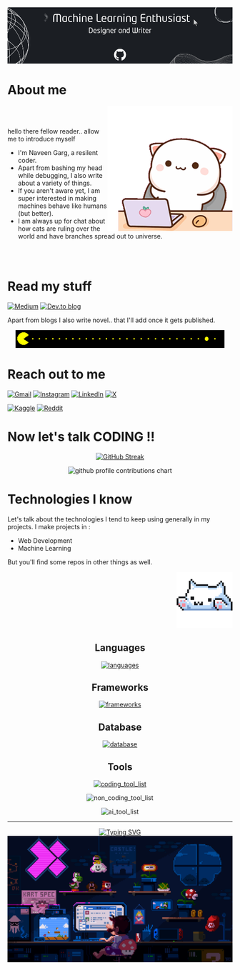 <img src="./assets/profile_banner.png" />

# About me
<div>

<img align="right" width="280" src="./assets/cat_coding.gif">

</div>

<div>
<br> 
<br>

hello there fellow reader.. allow me to introduce myself
- I'm Naveen Garg, a resilent coder.
- Apart from bashing my head while debugging, I also write about a variety of things.
- If you aren't aware yet, I am super interested in making machines behave like humans (but better).
- I am always up for chat about how cats are ruling over the world and have branches spread out to universe.

<br>
<br>
</div>

# Read my stuff
[![Medium](https://img.shields.io/badge/Medium-12100E?style=for-the-badge&logo=medium&logoColor=white)]()
[![Dev.to blog](https://img.shields.io/badge/dev.to-0A0A0A?style=for-the-badge&logo=dev.to&logoColor=white)]()

Apart from blogs I also write novel.. that I'll add once it gets published. 

<div align="center">
<img src="./assets/pacman.gif"/>
</div>

# Reach out to me
[![Gmail](https://img.shields.io/badge/Gmail-D14836?style=for-the-badge&logo=gmail&logoColor=white)](mailto:wrknvngrg@gmail.com)
[![Instagram](https://img.shields.io/badge/Instagram-%23E4405F.svg?style=for-the-badge&logo=Instagram&logoColor=white)]()
[![LinkedIn](https://img.shields.io/badge/linkedin-%230077B5.svg?style=for-the-badge&logo=linkedin&logoColor=white)]()
[![X](https://img.shields.io/badge/X-%23000000.svg?style=for-the-badge&logo=X&logoColor=white)]()

[![Kaggle](https://img.shields.io/badge/Kaggle-035a7d?style=for-the-badge&logo=kaggle&logoColor=white)]()
[![Reddit](https://img.shields.io/badge/Reddit-FF4500?style=for-the-badge&logo=reddit&logoColor=white)]()
</div>

# Now let's talk CODING !!

<div align="center">
<a href="https://git.io/streak-stats">
<img src="https://streak-stats.demolab.com?user=CodeNaveen-in&theme=highcontrast&hide_border=true" alt="GitHub Streak" />
</a>
</div>

<p align="center" >
	<picture>
	  <source media="(prefers-color-scheme: dark)"  srcset="https://raw.githubusercontent.com/CodeNaveen-in/CodeNaveen-in/output-3d-contrib/night.svg" />
	  <source media="(prefers-color-scheme: light)" srcset="https://raw.githubusercontent.com/CodeNaveen-in/CodeNaveen-in/output-3d-contrib/day.svg" />
	  <img alt="github profile contributions chart"    src="https://raw.githubusercontent.com/CodeNaveen-in/CodeNaveen-in/output-3d-contrib/day.svg" />
	</picture>
</p>

# Technologies I know
Let's talk about the technologies I tend to keep using generally in my projects. I make projects in : 
- Web Development
- Machine Learning

But you'll find some repos in other things as well.

<div align="right">
<img src="./assets/neko_white.gif" height="125px"/>
</div>

<div align="center">

<h2> Languages </h2>
<p>
  <a href="https://go-skill-icons.vercel.app/">
    <img
      src="https://go-skill-icons.vercel.app/api/icons?i=html,css,javascript,python,bash" alt="languages"
    />
  </a>
</p>

<h2> Frameworks</h2>
<p>
  <a href="https://go-skill-icons.vercel.app/">
    <img
      src="https://go-skill-icons.vercel.app/api/icons?i=bootstrap,tailwind,flask,react,next" alt="frameworks"
    />
  </a>
</p>

<h2> Database</h2>
<p>
  <a href="https://go-skill-icons.vercel.app/">
    <img
      src="https://go-skill-icons.vercel.app/api/icons?i=postgresql,sqlite,supabase" alt="database"
    />
  </a>
</p>

<h2> Tools </h2>
<p>
  <a href="https://go-skill-icons.vercel.app/">
    <img
      src="https://go-skill-icons.vercel.app/api/icons?i=git,github,vite,npm,supabase,api,huggingface" alt="coding_tool_list"
    />
  </a>
</p>
<p>
  <a> 
    <img
      src="https://go-skill-icons.vercel.app/api/icons?i=vscode,postman,figma,linux,canva" alt="non_coding_tool_list"
    />
    </a>

</p>

<p>
      <a> 
    <img
      src="https://go-skill-icons.vercel.app/api/icons?i=gemini,chatgpt" alt="ai_tool_list"
    />
    </a>
</p>

</div>

---


<div align="center">

<a href="https://git.io/typing-svg">
<img src="https://readme-typing-svg.demolab.com?font=Zen+Dots&pause=1000&color=49F707&width=435&lines=Made+with+love+by+Naveen+Garg" alt="Typing SVG" />
</a>

<img src="./assets/mario_coding.gif"/>
</div>
